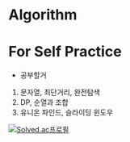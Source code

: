 # Algorithm
# For Self Practice
- 공부할거

1. 문자열, 최단거리, 완전탐색 
2. DP, 순열과 조합
3. 유니온 파인드, 슬라이딩 윈도우

[![Solved.ac프로필](http://mazassumnida.wtf/api/v2/generate_badge?boj=ywo311)](https://solved.ac/ywo311)

